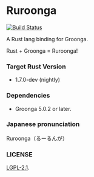 Ruroonga
===
[![Build Status](https://travis-ci.org/cosmo0920/ruroonga.svg?branch=master)](https://travis-ci.org/cosmo0920/ruroonga)

A Rust lang binding for Groonga.

Rust + Groonga = Ruroonga!

### Target Rust Version

* 1.7.0-dev (nightly)

### Dependencies

* Groonga 5.0.2 or later.

### Japanese pronunciation

Ruroonga（るーるんが）

### LICENSE

[LGPL-2.1](LICENSE).
